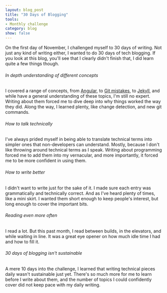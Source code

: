 ```yaml
---
layout: blog_post
title: "30 Days of Blogging"
tools: 
- Monthly challenge
category: blog
show: false
---
```


On the first day of November, I challenged myself to 30 days of writing. 
Not just any kind of writing either, I wanted to do 30 days of tech blogging. 
If you look at this blog, you'll see that I clearly didn't finish that, 
I did learn quite a few things though.

<h6>In depth understanding of different concepts</h6>
<p>
I covered a range of concepts, from 
<a href="/entries/2016/11/02/primitive-input-changes">Angular</a>, to 
<a href="/entries/2016/11/04">Git mistakes</a>, to 
<a href="/entries/2016/11/06">Jekyll</a>, 
and while have a general understanding of these topics, 
I'm still no expert. 
Writing about them forced me to dive deep into why things worked the way they did. 
Along the way, I learned plenty, like change detection, 
and new git commands. 
</p>

<h6>How to talk technically</h6>
<p>
I've always prided myself in being able to translate technical terms 
into simpler ones that non-developers can understand. 
Mostly, because I don't like throwing around technical terms as I speak. 
Writing about programming forced me to add them into my vernacular, 
and more importantly, it forced me to be more confident in using them. 
</p>

<h6>How to write better</h6>
<p>
I didn't want to write just for the sake of it. 
I made sure each entry was grammatically and technically correct. 
And as I've heard plenty of times, like a mini skirt. 
I wanted them short enough to keep people's interest, 
but long enough to cover the important bits. 
</p>

<h6>Reading even more often</h6>
<p>
I read a lot. 
But this past month, 
I read between builds, in the elevators, and while waiting in line. 
It was a great eye opener on how much idle time I had and how to fill it. 
</p>

<h6>30 days of blogging isn't sustainable</h6>
<p>
A mere 10 days into the challenge, 
I learned that writing technical pieces daily wasn't sustainable just yet. 
There's so much more for me to learn before I write about them, 
and the number of topics I could confidently cover did not keep pace with my daily writing. 
</p>


